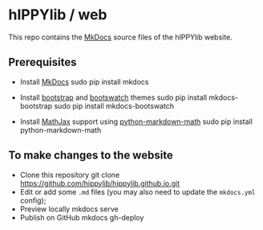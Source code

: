 # hIPPYlib / web

This repo contains the [MkDocs](http://mkdocs.org) source files of the hIPPYlib website.

## Prerequisites

* Install [MkDocs](http://mkdocs.org)
    sudo pip install mkdocs

* Install [bootstrap](http://getbootstrap.com/) and [bootswatch](https://bootswatch.com/) themes
    sudo pip install mkdocs-bootstrap
    sudo pip install mkdocs-bootswatch
    
* Install [MathJax](https://www.mathjax.org/) support using [python-markdown-math](https://github.com/mitya57/python-markdown-math)
    sudo pip install python-markdown-math


## To make changes to the website

* Clone this repository
    git clone https://github.com/hippylib/hippylib.github.io.git
* Edit or add some `.md` files (you may also need to update the `mkdocs.yml` config); 
* Preview locally
    mkdocs serve
* Publish on GitHub
    mkdocs gh-deploy
